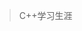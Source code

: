 >  C++学习生涯

<iframe-component src="../../src/pdf/program/c++/STL源码剖析.pdf"></iframe-component>
<div-component src="../../src/pdf/program/c++/EffectiveC++.epub"></div-component>
<div-component src="../../src/pdf/program/c++/UNIX环境高级编程.epub"></div-component>
<div-component src="../../src/pdf/program/c++/UNIX网络编程卷一.epub"></div-component>